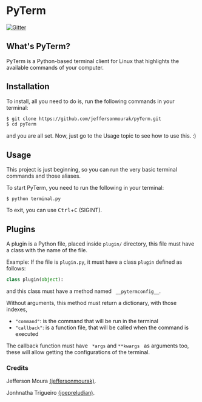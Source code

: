 # PyTerm #

[![Gitter](https://badges.gitter.im/jeffersonmourak/pyTerm.svg)](https://gitter.im/jeffersonmourak/pyTerm?utm_source=badge&utm_medium=badge&utm_campaign=pr-badge)

## What's PyTerm? ##


PyTerm is a Python-based terminal client for Linux that highlights the available commands of your computer.

## Installation ##

To install, all you need to do is, run the following commands in your terminal:

```sh
$ git clone https://github.com/jeffersonmourak/pyTerm.git
$ cd pyTerm
```

and you are all set. Now, just go to the Usage topic to see how to use this. :)

## Usage ##

This project is just beginning, so you can run the very basic terminal commands and those aliases.

To start PyTerm, you need to run the following in your terminal:

```Shell
$ python terminal.py
```

To exit, you can use <kbd>Ctrl</kbd>+<kbd>C</kbd> (SIGINT).

## Plugins ##

A plugin is a Python file, placed inside `plugin/` directory, this file must have a class with the name of the file.

Example: If the file is `plugin.py`, it must have a class `plugin` defined as follows:

```py
class plugin(object):
```

and this class must have a method named ` __pytermconfig__`.

Without arguments, this method must return a dictionary, with those indexes, 

* `"command"`: is the command that will be run in the terminal
* `"callback"`: is a function file, that will be called when the command is executed

The callback function must have ` *args` and `**kwargs ` as arguments too, these will allow getting the configurations of the terminal.

### Credits ###

Jefferson Moura [(jeffersonmourak)](https://github.com/jeffersonmourak).

Jonhnatha Trigueiro [(joepreludian)](https://github.com/joepreludian).
